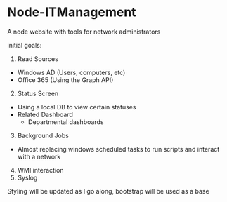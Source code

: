 # Node-ITManagement
A node website with tools for network administrators

initial goals:

1. Read Sources
  * Windows AD (Users, computers, etc)
  * Office 365 (Using the Graph API)
2. Status Screen
  * Using a local DB to view certain statuses
  * Related Dashboard
    * Departmental dashboards
3. Background Jobs
  * Almost replacing windows scheduled tasks to run scripts and interact with a network
4. WMI interaction
5. Syslog


Styling will be updated as I go along, bootstrap will be used as a base
